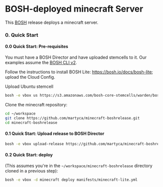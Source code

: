 # BOSH-deployed minecraft Server

This [BOSH](https://bosh.io/) release deploys a minecraft server.

### 0. Quick Start

#### 0.0 Quick Start: Pre-requisites

You must have a BOSH Director and have uploaded stemcells to it. Our examples assume the [BOSH CLI v2](https://github.com/cloudfoundry/bosh-cli).

Follow the instructions to install BOSH Lite: <https://bosh.io/docs/bosh-lite>;
upload the Cloud Config.

Upload Ubuntu stemcell

```bash
bosh -e vbox us https://s3.amazonaws.com/bosh-core-stemcells/warden/bosh-stemcell-3468-warden-boshlite-ubuntu-trusty-go_agent.tgz
```

Clone the minecraft repository:

```bash
cd ~/workspace
git clone https://github.com/martyca/minecraft-boshrelease.git
cd minecraft-boshrelease
```

#### 0.1 Quick Start: Upload release to BOSH Director

```bash
bosh -e vbox upload-release https://github.com/martyca/minecraft-boshrelease.git
```

#### 0.2 Quick Start: deploy

(This assumes you're in the `~/workspace/minecraft-boshrelease` directory cloned in a previous step):

```bash
bosh -e vbox -d minecraft deploy manifests/minecraft-lite.yml
```
